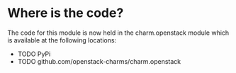 # Where is the code?

The code for this module is now held in the charm.openstack module which is
available at the following locations:

 - TODO PyPi
 - TODO github.com/openstack-charms/charm.openstack
